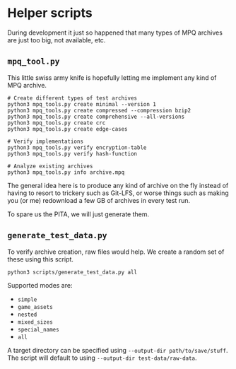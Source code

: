 # Helper scripts

During development it just so happened that many types of MPQ archives are just
too big, not available, etc.

## `mpq_tool.py`

This little swiss army knife is hopefully letting me implement any kind of MPQ
archive.

```shell
# Create different types of test archives
python3 mpq_tools.py create minimal --version 1
python3 mpq_tools.py create compressed --compression bzip2
python3 mpq_tools.py create comprehensive --all-versions
python3 mpq_tools.py create crc
python3 mpq_tools.py create edge-cases

# Verify implementations
python3 mpq_tools.py verify encryption-table
python3 mpq_tools.py verify hash-function

# Analyze existing archives
python3 mpq_tools.py info archive.mpq
```

The general idea here is to produce any kind of archive on the fly instead of
having to resort to trickery such as Git-LFS, or worse things such as making you
(or me) redownload a few GB of archives in every test run.

To spare us the PITA, we will just generate them.

## `generate_test_data.py`

To verify archive creation, raw files would help. We create a random set of
these using this script.

```shell
python3 scripts/generate_test_data.py all
```

Supported modes are:

- `simple`
- `game_assets`
- `nested`
- `mixed_sizes`
- `special_names`
- `all`

A target directory can be specified using `--output-dir path/to/save/stuff`.
The script will default to using `--output-dir test-data/raw-data`.
